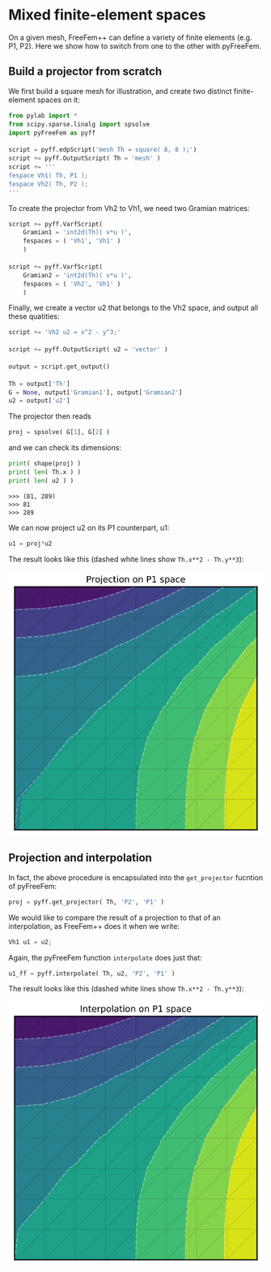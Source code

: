 # Mixed finite-element spaces

On a given mesh, FreeFem++ can define a variety of finite elements (e.g. P1, P2). Here we show how to switch from one to the other with pyFreeFem.

## Build a projector from scratch

We first build a square mesh for illustration, and create two distinct finite-element spaces on it:
```python
from pylab import *
from scipy.sparse.linalg import spsolve
import pyFreeFem as pyff

script = pyff.edpScript('mesh Th = square( 8, 8 );')
script += pyff.OutputScript( Th = 'mesh' )
script += '''
fespace Vh1( Th, P1 );
fespace Vh2( Th, P2 );
'''
```
To create the projector from Vh2 to Vh1, we need two Gramian matrices:
```python
script += pyff.VarfScript(
    Gramian1 = 'int2d(Th)( v*u )',
    fespaces = ( 'Vh1', 'Vh1' )
    )

script += pyff.VarfScript(
    Gramian2 = 'int2d(Th)( v*u )',
    fespaces = ( 'Vh2', 'Vh1' )
    )
```
Finally, we create a vector u2 that belongs to the Vh2 space, and output all these quatities:
```python
script += 'Vh2 u2 = x^2 - y^3;'

script += pyff.OutputScript( u2 = 'vector' )

output = script.get_output()

Th = output['Th']
G = None, output['Gramian1'], output['Gramian2']
u2 = output['u2']
```
The projector then reads
```python
proj = spsolve( G[1], G[2] )
```
and we can check its dimensions:
```python
print( shape(proj) )
print( len( Th.x ) )
print( len( u2 ) )
```
```
>>> (81, 289)
>>> 81
>>> 289
```
We can now project u2 on its P1 counterpart, u1:
```python
u1 = proj*u2
```
The result looks like this (dashed white lines show `Th.x**2 - Th.y**3`):

![Projection](./../figures/mixed_FE_spaces.svg)

## Projection and interpolation

In fact, the above procedure is encapsulated into the `get_projector` fucntion of pyFreeFem:
```python
proj = pyff.get_projector( Th, 'P2', 'P1' )
```
We would like to compare the result of a projection to that of an interpolation, as FreeFem++ does it when we write:
```c++
Vh1 u1 = u2;
```
Again, the pyFreeFem function `interpolate` does just that:
```python
u1_ff = pyff.interpolate( Th, u2, 'P2', 'P1' )
```
The result looks like this (dashed white lines show `Th.x**2 - Th.y**3`):

![Interpolation](./../figures/mixed_FE_spaces_benchmark.svg)
